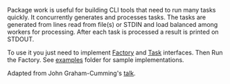 Package work is useful for building CLI tools that need to run many tasks
quickly. It concurrently generates and processes tasks. The tasks are
generated from lines read from file(s) or STDIN and load balanced among
workers for processing. After each task is processed a result is printed on
STDOUT.

To use it you just need to implement
[Factory](https://pkg.go.dev/github.com/jreisinger/work#Factory) and
[Task](https://pkg.go.dev/github.com/jreisinger/work#Task) interfaces. Then
Run the Factory. See [examples](examples) folder for sample implementations.

Adapted from John Graham-Cumming's [talk](https://github.com/cloudflare/jgc-talks/tree/master/dotGo/2014).